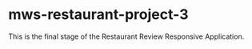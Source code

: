 # mws-restaurant-project-3
This is the final stage of the Restaurant Review Responsive Application.
